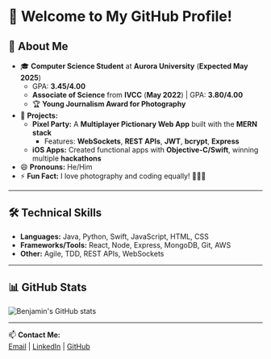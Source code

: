 # 👋 Welcome to My GitHub Profile!

## 🌟 **About Me**
- 🎓 **Computer Science Student** at **Aurora University** (**Expected May 2025**)  
  - GPA: **3.45/4.00**  
  - **Associate of Science** from **IVCC** (**May 2022**) | GPA: **3.80/4.00**  
  - 🏆 **Young Journalism Award for Photography**
- 🔭 **Projects:**  
  - **Pixel Party:** A **Multiplayer Pictionary Web App** built with the **MERN stack**  
    - Features: **WebSockets**, **REST APIs**, **JWT**, **bcrypt**, **Express**
  - **iOS Apps:** Created functional apps with **Objective-C/Swift**, winning multiple **hackathons**
- 😄 **Pronouns:** He/Him  
- ⚡ **Fun Fact:** I love photography and coding equally! 📸👨‍💻  

---

## 🛠️ **Technical Skills**
- **Languages:** Java, Python, Swift, JavaScript, HTML, CSS  
- **Frameworks/Tools:** React, Node, Express, MongoDB, Git, AWS  
- **Other:** Agile, TDD, REST APIs, WebSockets  

---

## 📊 **GitHub Stats**
![Benjamin's GitHub stats](https://github-readme-stats.vercel.app/api?username=benjaminhallock&show_icons=true&theme=radical)

---

📫 **Contact Me:**  
[Email](mailto:bhallock02@aurora.edu) | [LinkedIn](https://linkedin.com/in/benjaminhallock) | [GitHub](https://github.com/benjaminhallock)

